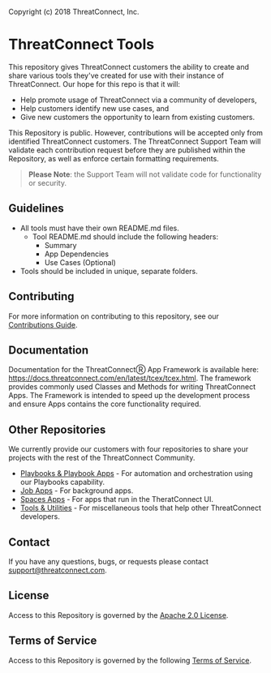 Copyright (c) 2018 ThreatConnect, Inc.

# ThreatConnect Tools

This repository gives ThreatConnect customers the ability to create and share various tools they've created for use with their instance of ThreatConnect. Our hope for this repo is that it will:

+ Help promote usage of ThreatConnect via a community of developers,
+ Help customers identify new use cases, and
+ Give new customers the opportunity to learn from existing customers.

This Repository is public. However, contributions will be accepted only from identified ThreatConnect customers. The ThreatConnect Support Team will validate each contribution request before they are published within the Repository, as well as enforce certain formatting requirements.

> **Please Note**: the Support Team will not validate code for functionality or security.

## Guidelines

+ All tools must have their own README.md files.
  + Tool README.md should include the following headers:
    + Summary
    + App Dependencies
    + Use Cases (Optional)
+ Tools should be included in unique, separate folders.

## Contributing

For more information on contributing to this repository, see our [Contributions Guide](https://github.com/ThreatConnect-Inc/threatconnect-tools/blob/master/CONTRIBUTING.md).

## Documentation

Documentation for the ThreatConnectⓇ App Framework is available here: https://docs.threatconnect.com/en/latest/tcex/tcex.html. The framework provides commonly used Classes and Methods for writing ThreatConnect Apps. The Framework is intended to speed up the development process and ensure Apps contains the core functionality required.

## Other Repositories

We currently provide our customers with four repositories to share your projects with the rest of the ThreatConnect Community.

+ [Playbooks & Playbook Apps](https://github.com/ThreatConnect-Inc/threatconnect-playbooks) - For automation and orchestration using our Playbooks capability.
+ [Job Apps](https://github.com/ThreatConnect-Inc/threatconnect-jobs) - For background apps.
+ [Spaces Apps](https://github.com/ThreatConnect-Inc/threatconnect-spaces) - For apps that run in the TheratConnect UI.
+ [Tools & Utilities](https://github.com/ThreatConnect-Inc/threatconnect-tools) - For miscellaneous tools that help other ThreatConnect developers.

## Contact
If you have any questions, bugs, or requests please contact support@threatconnect.com.

## License
Access to this Repository is governed by the [Apache 2.0 License](https://www.apache.org/licenses/LICENSE-2.0).


## Terms of Service
Access to this Repository is governed by the following [Terms of Service](https://github.com/ThreatConnect-Inc/threatconnect-playbooks/blob/master/TOS.md).

